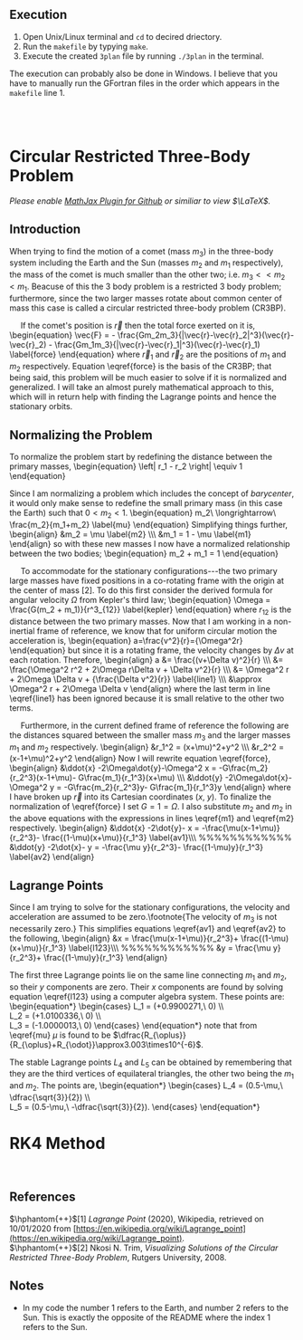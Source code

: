 ## Execution
 1. Open Unix/Linux terminal and `cd` to decired driectory.
 2. Run the `makefile` by typying `make`.
 3. Execute the created `3plan` file by running `./3plan` in the terminal.
 
The execution can probably also be done in Windows. I believe that you have to manually run the GFortran files in the order which appears in the `makefile` line 1.


<null>
  <br>
  <null>
    <br>

# Circular Restricted Three-Body Problem

*Please enable [MathJax Plugin for Github](https://chrome.google.com/webstore/detail/mathjax-plugin-for-github/ioemnmodlmafdkllaclgeombjnmnbima?hl=en) or similiar to view $\LaTeX$.*

## Introduction
When trying to find the motion of a comet (mass $m_3$) in the three-body system including the Earth and the Sun (masses $m_2$ and $m_1$ respectively), the mass of the comet is much smaller than the other two; i.e. $m_3<<m_2<m_1$. Beacuse of this the 3 body problem is a restricted 3 body problem; furthermore, since the two larger masses rotate about common center of mass this case is called a circular restricted three-body problem (CR3BP).

&nbsp;&nbsp;&nbsp;&nbsp; If the comet's position is $\vec{r}$ then the total force exerted on it is,
\begin{equation}
    \vec{F} = - \frac{Gm_2m_3}{|\vec{r}-\vec{r}_2|^3}(\vec{r}-\vec{r}_2) - \frac{Gm_1m_3}{|\vec{r}-\vec{r}_1|^3}(\vec{r}-\vec{r}_1) \label{force}
\end{equation}
where $\vec{r}_1$ and $\vec{r}_2$ are the positions of $m_1$ and $m_2$ respectively. Equation \eqref{force} is the basis of the CR3BP; that being said, this problem will be much easier to solve if it is normalized and generalized. I will take an almost purely mathematical approach to this, which will in return help with finding the Lagrange points and hence the stationary orbits.

## Normalizing the Problem
To normalize the problem start by redefining the distance between the primary masses,
\begin{equation}
  \left| r_1 - r_2 \right| \equiv 1
\end{equation}

Since I am normalizing a problem which includes the concept of *barycenter*, it would only make sense to redefine the small primary mass (in this case the Earth) such that $0<m_2<1$.
\begin{equation}
    m_2\ \longrightarrow\ \frac{m_2}{m_1+m_2} \label{mu}
\end{equation}
Simplifying things further,
\begin{align}
    &m_2 = \mu \label{m2} \\\\\\
    &m_1 = 1 - \mu \label{m1}
\end{align}
so with these new masses I now have a normalized relationship between the two bodies;
\begin{equation}
    m_2 + m_1 = 1
\end{equation}

&nbsp;&nbsp;&nbsp;&nbsp; To accommodate for the stationary configurations---the two primary large masses have fixed positions in a co-rotating frame with the origin at the center of mass [2]. To do this first consider the derived formula for angular velocity $\Omega$ from Kepler's third law;
\begin{equation}
    \Omega = \frac{G(m_2 + m_1)}{r^3_{12}} \label{kepler}
\end{equation}
where $r_{12}$ is the distance between the two primary masses. Now that I am working in a non-inertial frame of reference, we know that for uniform circular motion the acceleration is,
\begin{equation}
    a=\frac{v^2}{r}={\Omega^2r}
\end{equation}
but since it is a rotating frame, the velocity changes by $\Delta v$ at each rotation. Therefore,
\begin{align}
    a &= \frac{(v+\Delta v)^2}{r} \\\\\\
    &= \frac{\Omega^2 r^2 + 2\Omega r\Delta v + \Delta v^2}{r} \\\\\\
    &= \Omega^2 r + 2\Omega \Delta v + {\frac{\Delta v^2}{r}} \label{line1} \\\\\\
    &\approx \Omega^2 r + 2\Omega \Delta v
\end{align}
where the last term in line \eqref{line1} has been ignored because it is small relative to the other two terms.

&nbsp;&nbsp;&nbsp;&nbsp; Furthermore, in the current defined frame of reference the following are the distances squared between the smaller mass $m_3$ and the larger masses $m_1$ and $m_2$ respectively.
\begin{align}
    &r_1^2 = (x+\mu)^2+y^2 \\\\\\
    &r_2^2 = (x-1+\mu)^2+y^2
\end{align}
Now I will rewrite equation \eqref{force},
\begin{align}
    &\ddot{x} -2\Omega\dot{y}-\Omega^2 x = -G\frac{m_2}{r_2^3}(x-1+\mu)- G\frac{m_1}{r_1^3}(x+\mu) \\\\\\
    &\ddot{y} -2\Omega\dot{x}-\Omega^2 y = -G\frac{m_2}{r_2^3}y- G\frac{m_1}{r_1^3}y
\end{align}
where I have broken up $\vec{r}$ into its Cartesian coordinates $(x,$ $y)$. To finalize the normalization of \eqref{force} I set $G=1=\Omega$. I also substitute $m_2$ and $m_2$ in the above equations with the expressions in lines \eqref{m1} and \eqref{m2} respectively.
\begin{align}
    &\ddot{x} -2\dot{y}- x = -\frac{\mu(x-1+\mu)}{r_2^3}- \frac{(1-\mu)(x+\mu)}{r_1^3} \label{av1}\\\\\\
        %%%%%%%%%%%%
    &\ddot{y} -2\dot{x}- y = -\frac{\mu y}{r_2^3}- \frac{(1-\mu)y}{r_1^3} \label{av2}
\end{align}

## Lagrange Points
Since I am trying to solve for the stationary configurations, the velocity and acceleration are assumed to be zero.\footnote{The velocity of $m_3$ is not necessarily zero.} This simplifies equations \eqref{av1} and \eqref{av2} to the following,
\begin{align}
    &x = \frac{\mu(x-1+\mu)}{r_2^3}+ \frac{(1-\mu)(x+\mu)}{r_1^3} \label{l123}\\\\\\
        %%%%%%%%%%%%
    &y = \frac{\mu y}{r_2^3}+ \frac{(1-\mu)y}{r_1^3}
\end{align}

The first three Lagrange points lie on the same line connecting $m_1$ and $m_2$, so their $y$ components are zero. Their $x$ components are found by solving equation \eqref{l123} using a computer algebra system. These points are:
\begin{equation*}
    \begin{cases}
        L_1 = (+0.9900271,\ 0) \\\\\
       L_2 = (+1.0100336,\ 0) \\\\\
       L_3 = (-1.0000013,\ 0)
    \end{cases}
\end{equation*}
note that from \eqref{mu} $\mu$ is found to be $\dfrac{R_{\oplus}}{R_{\oplus}+R_{\odot}}\approx3.003\times10^{-6}$.

The stable Lagrange points $L_4$ and $L_5$ can be obtained by remembering that they are the third vertices of equilateral triangles, the other two being the $m_1$ and $m_2$. The points are,
\begin{equation*}
    \begin{cases}
        L_4 = (0.5-\mu,\ \dfrac{\sqrt{3}}{2}) \\\\\
        L_5 = (0.5-\mu,\ -\dfrac{\sqrt{3}}{2}).
    \end{cases}
\end{equation*}

# RK4 Method

<null>
  <br>
    
## References
$\hphantom{++}$[1] *Lagrange Point* (2020), Wikipedia, retrieved on 10/01/2020 from [https://en.wikipedia.org/wiki/Lagrange_point](https://en.wikipedia.org/wiki/Lagrange_point). <br>
$\hphantom{++}$[2] Nkosi N. Trim, *Visualizing Solutions of the Circular Restricted Three-Body Problem*, Rutgers
University, 2008.

## Notes
- In my code the number 1 refers to the Earth, and number 2 refers to the Sun. This is exactly the opposite of the README where the index 1 refers to the Sun.
